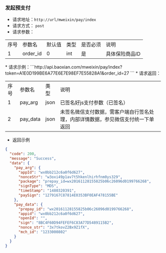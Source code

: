 
### 发起预支付

*   请求地址：```http://url/mweixin/pay/index```
*   请求方式： ```post```
*   请求参数：
<table cellspacing=0 cellpadding=0>
  <tr>
    <td>序号</td>
    <td>参数名</td>
    <td>默认值</td>
    <td>类型</td>
    <td>是否必须</td>
    <td>说明</td>
  </tr>
  <tr>
    <td>1</td>
    <td>order_id</td>
    <td>0</td>
    <td>int</td>
    <td>是</td>
    <td>具体保险商品ID</td>
  </tr>
</table>
*   请求示例：```http://api.baoxian.com/mweixin/pay/index?token=A1E0D199BE6A77E6E7E98EF7E55828A1&order_id=27 ```
*   请求返回：
<table cellspacing=0 cellpadding=0>
  <tr>
    <td>序号</td>
    <td>参数名</td>
    <td>类型</td>
    <td>说明</td>
  </tr>
  <tr>
    <td>1</td>
    <td>pay_arg</td>
    <td>json</td>
    <td>已签名好js支付参数（已签名）</td>
  </tr>
  <tr>
    <td>2</td>
    <td>pay_data</td>
    <td>json</td>
    <td>未签名微信支付数据，需客户端自行签名处理，内部详情数据，参见微信支付统一下单返回</td>
  </tr>

</table>

*   返回示例
```JSON
{
  "code": 200,
  "message": "Success",
  "data": {
    "pay_arg": {
      "appId": "wx0bb212c6a0f6d627",
      "nonceStr": "w3oxi49p1av7t5hkenlhirhfnm0ys329",
      "package": "prepay_id=wx20161128155825b06c26096d0199766268",
      "signType": "MD5",
      "timeStamp": "1480320391",
      "paySign": "1279167C87814E0353BF0EAF478155BE"
    },
    "pay_data": {
      "prepay_id": "wx20161128155825b06c26096d0199766268",
      "appid": "wx0bb212c6a0f6d627",
      "openId": "",
      "sign": "8BC4F60D94FEFEF6C83A77D5489115B2",
      "nonce_str": "3x7tkovZ2Bx9Z1fX",
      "mch_id": "1233000802"
    }
  }
}
```
